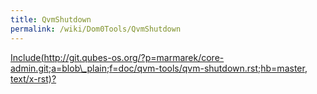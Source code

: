 ```yaml
---
title: QvmShutdown
permalink: /wiki/Dom0Tools/QvmShutdown
---
```


[Include(http://git.qubes-os.org/?p=marmarek/core-admin.git;a=blob\_plain;f=doc/qvm-tools/qvm-shutdown.rst;hb=master, text/x-rst)?](/wiki/Dom0Tools/Include(http%3A/git.qubes-os.org?p=marmarek/core-admin.git;a=blob_plain;f=doc/qvm-tools/qvm-shutdown.rst;hb=master,%20text/x-rst))
